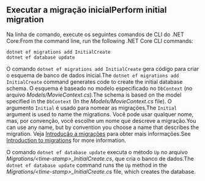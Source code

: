 <a name="cli"></a>
## <a name="perform-initial-migration"></a><span data-ttu-id="d1a26-101">Executar a migração inicial</span><span class="sxs-lookup"><span data-stu-id="d1a26-101">Perform initial migration</span></span>

<span data-ttu-id="d1a26-102">Na linha de comando, execute os seguintes comandos de CLI do .NET Core:</span><span class="sxs-lookup"><span data-stu-id="d1a26-102">From the command line, run the following .NET Core CLI commands:</span></span>

```console
dotnet ef migrations add InitialCreate
dotnet ef database update
```

<span data-ttu-id="d1a26-103">O comando `dotnet ef migrations add InitialCreate` gera código para criar o esquema de banco de dados inicial.</span><span class="sxs-lookup"><span data-stu-id="d1a26-103">The `dotnet ef migrations add InitialCreate` command generates code to create the initial database schema.</span></span> <span data-ttu-id="d1a26-104">O esquema é baseado no modelo especificado no `DbContext` (no arquivo *Models/MovieContext.cs*).</span><span class="sxs-lookup"><span data-stu-id="d1a26-104">The schema is based on the model specified in the `DbContext` (In the *Models/MovieContext.cs* file).</span></span> <span data-ttu-id="d1a26-105">O argumento `Initial` é usado para nomear as migrações.</span><span class="sxs-lookup"><span data-stu-id="d1a26-105">The `Initial` argument is used to name the migrations.</span></span> <span data-ttu-id="d1a26-106">Você pode usar qualquer nome, mas, por convenção, você escolhe um nome que descreve a migração.</span><span class="sxs-lookup"><span data-stu-id="d1a26-106">You can use any name, but by convention you choose a name that describes the migration.</span></span> <span data-ttu-id="d1a26-107">Veja [Introdução a migrações](xref:data/ef-mvc/migrations#introduction-to-migrations) para obter mais informações.</span><span class="sxs-lookup"><span data-stu-id="d1a26-107">See [Introduction to migrations](xref:data/ef-mvc/migrations#introduction-to-migrations) for more information.</span></span>

<span data-ttu-id="d1a26-108">O comando `dotnet ef database update` executa o método `Up` no arquivo *Migrations/\<time-stamp>_InitialCreate.cs*, que cria o banco de dados.</span><span class="sxs-lookup"><span data-stu-id="d1a26-108">The `dotnet ef database update` command runs the `Up` method in the *Migrations/\<time-stamp>_InitialCreate.cs* file, which creates the database.</span></span>